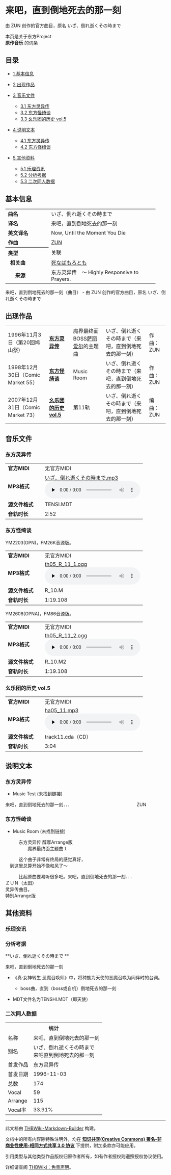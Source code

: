 # 来吧，直到倒地死去的那一刻

<!-- source html: G:\repos\THBWiki-Markdown-Builder\THBWikiMarkdown\Temp\main\4\4c\ns0%3A%E6%9D%A5%E5%90%A7%EF%BC%8C%E7%9B%B4%E5%88%B0%E5%80%92%E5%9C%B0%E6%AD%BB%E5%8E%BB%E7%9A%84%E9%82%A3%E4%B8%80%E5%88%BB.html -->

由 ZUN 创作的官方曲目，原名 いざ、倒れ逝くその時まで

本页是关于东方Project  
 **原作音乐** 的词条

## 目录

- [1 基本信息](#基本信息)
- [2 出现作品](#出现作品)
- [3 音乐文件](#音乐文件)

  - [3.1 东方灵异传](#东方灵异传)
  - [3.2 东方怪绮谈](#东方怪绮谈)
  - [3.3 幺乐团的历史 vol.5](#幺乐团的历史_vol.5)



- [4 说明文本](#说明文本)

  - [4.1 东方灵异传](#东方灵异传_2)
  - [4.2 东方怪绮谈](#东方怪绮谈_2)



- [5 其他资料](#其他资料)

  - [5.1 乐理资讯](#乐理资讯)
  - [5.2 分析考据](#分析考据)
  - [5.3 二次同人数据](#二次同人数据)








## 基本信息

<table><tbody><tr><td style="width:120px"><b>曲名</b></td><td style="width:320px">いざ、倒れ逝くその時まで</td></tr><tr><td><b>译名</b></td><td>来吧，直到倒地死去的那一刻</td></tr><tr><td><b>英文译名</b></td><td>Now, Until the Moment You Die</td></tr><tr><td><b>作曲</b></td><td><a href="./ZUN.md" title="ZUN">ZUN</a></td></tr><tr><th style="text-align: left;"><b>类型</b></th><td>关联</td></tr><tr><td style="padding-left:15px"><b>相关曲</b></td><td><a href="./同归于尽.md" title="同归于尽" unred="">死なばもろとも</a></td></tr><tr><td style="padding-left:15px"><b>　来源</b></td><td>东方灵异传　～ Highly Responsive to Prayers.</td></tr></tbody></table>

来吧，直到倒地死去的那一刻（曲目） - 由 ZUN 创作的官方曲目，原名 いざ、倒れ逝くその時まで

## 出现作品

<table>
<tbody><tr><td>1996年11月3日（第20回鸠山祭）</td><td><b><a href="./东方灵异传.md" title="东方灵异传">东方灵异传</a></b></td><td>魔界最终面BOSS<a href="./萨丽爱尔.md" title="萨丽爱尔">萨丽爱尔</a>的主题曲</td><td style="padding-left:5px;">いざ、倒れ逝くその時まで（来吧，直到倒地死去的那一刻）</td><td style="padding-left:10px;">作曲：ZUN</td></tr>
<tr><td>1998年12月30日（Comic Market 55）</td><td><b><a href="./东方怪绮谈.md" title="东方怪绮谈">东方怪绮谈</a></b></td><td>Music Room</td><td style="padding-left:5px;">いざ、倒れ逝くその時まで（来吧，直到倒地死去的那一刻）</td><td style="padding-left:10px;">作曲：ZUN</td></tr>
<tr><td>2007年12月31日（Comic Market 73）</td><td><b><a href="./幺乐团的历史5.md" title="幺乐团的历史5" unred="">幺乐团的历史 vol.5</a></b></td><td>第11轨</td><td style="padding-left:5px;">いざ、倒れ逝くその時まで（来吧，直到倒地死去的那一刻）</td><td style="padding-left:10px;">编曲：ZUN</td></tr>
</tbody></table>



## 音乐文件

### 东方灵异传

<table><tbody><tr class="mw-empty-elt"></tr><tr><td width="100"><b>官方MIDI</b></td><td>无官方MIDI</td></tr><tr><td><b>MP3格式</b></td><td><a href="./文件-いざ、倒れ逝くその時まで.mp3.md" title="文件:いざ、倒れ逝くその時まで.mp3">いざ、倒れ逝くその時まで.mp3</a><br><audio src="https://upload.thwiki.cc/a/a4/%E3%81%84%E3%81%96%E3%80%81%E5%80%92%E3%82%8C%E9%80%9D%E3%81%8F%E3%81%9D%E3%81%AE%E6%99%82%E3%81%BE%E3%81%A7.mp3" loop="" controls="" preload="none"></audio></td></tr><tr><td><b>源文件格式</b></td><td>TENSI.MDT</td></tr><tr><td><b>音轨时长</b></td><td>2:52</td></tr></tbody></table>



### 东方怪绮谈
  
YM2203(OPN)，FM26K音源版。
  


<table><tbody><tr class="mw-empty-elt"></tr><tr><td width="100"><b>官方MIDI</b></td><td>无官方MIDI</td></tr><tr><td><b>MP3格式</b></td><td><a href="./文件-th05_R_11_1.ogg.md" title="文件:th05 R 11 1.ogg">th05_R_11_1.ogg</a><br><audio src="https://upload.thwiki.cc/7/76/th05_R_11_1.ogg" loop="" controls="" preload="none"></audio></td></tr><tr><td><b>源文件格式</b></td><td>R_10.M</td></tr><tr><td><b>音轨时长</b></td><td>1:19.108</td></tr></tbody></table>


  
YM2608(OPNA)，FM86音源版。
  


<table><tbody><tr class="mw-empty-elt"></tr><tr><td width="100"><b>官方MIDI</b></td><td>无官方MIDI</td></tr><tr><td><b>MP3格式</b></td><td><a href="./文件-th05_R_11_2.ogg.md" title="文件:th05 R 11 2.ogg">th05_R_11_2.ogg</a><br><audio src="https://upload.thwiki.cc/d/df/th05_R_11_2.ogg" loop="" controls="" preload="none"></audio></td></tr><tr><td><b>源文件格式</b></td><td>R_10.M2</td></tr><tr><td><b>音轨时长</b></td><td>1:19.108</td></tr></tbody></table>



### 幺乐团的历史 vol.5

<table><tbody><tr class="mw-empty-elt"></tr><tr><td width="100"><b>官方MIDI</b></td><td>无官方MIDI</td></tr><tr><td><b>MP3格式</b></td><td><a href="./文件-ha05_11.mp3.md" title="文件:ha05 11.mp3">ha05_11.mp3</a><br><audio src="https://upload.thwiki.cc/9/97/ha05_11.mp3" loop="" controls="" preload="none"></audio></td></tr><tr><td><b>源文件格式</b></td><td>track11.cda（CD）</td></tr><tr><td><b>音轨时长</b></td><td>3:04</td></tr></tbody></table>



## 说明文本

### 东方灵异传
- Music Test (未找到链接)

来吧，直到倒地死去的那一刻．．．　　　　　　　　　　　　　　　ZUN

### 东方怪绮谈
- Music Room (未找到链接)

　　　东方灵异传  醇厚Arrange版  
　　　　　魔界最终面主题曲１  
  
　　　这个曲子非常有终局的感觉真好，  
　到这里总算开始不像和风了～  
  
　　　比起原曲要易听很多吧。来吧，直到倒地死去的那一刻．．．  
ＺＵＮ（太田）  
灵异传曲目。  
特别Arrange版

## 其他资料

### 乐理资讯

### 分析考据
  
 **いざ、倒れ逝くその時まで  ** 
  
来吧，直到倒地死去的那一刻
  

- 《真·女神转生 恶魔召唤师》中，将种族为天使的恶魔召唤为同伴时的台词。
  - boss曲，直到（boss或自机）倒地死去的那一刻

- MDT文件名为TENSHI.MDT（即天使）


### 二次同人数据

<table><tbody><tr><th colspan="2">统计</th></tr>
<tr><td>名称</td><td>来吧，直到倒地死去的那一刻</td></tr>
<tr><td>别名</td><td>いざ、倒れ逝くその時まで<br>来吧直到倒地死去的那一刻</td></tr>
<tr><td>首发作品</td><td>东方灵异传</td></tr>
<tr><td>首发日期</td><td>1996-11-03</td></tr>
<tr><td>总数</td><td>174</td></tr>
<tr><td>Vocal</td><td>59</td></tr>
<tr><td>Arrange</td><td>115</td></tr>
<tr><td>Vocal率</td><td>33.91%</td></tr>
</tbody></table>




  
  

  





---

此文档由 [THBWiki-Markdown-Builder](https://github.com/Delsin-Yu/THBWiki-Markdown-Builder) 构建。

文档中的所有内容除特殊注明外，均在 [**知识共享(Creative Commons) 署名-非商业性使用-相同方式共享 3.0 协议**](https://creativecommons.org/licenses/by-sa/3.0/deed.zh-hans) 下提供，附加条款亦可能应用。

引用类型与其他类型作品版权归原作者所有，如有作者授权则遵照授权协议使用。

详细请查阅 [THBWiki：免责声明](https://thbwiki.cc/THBWiki:%E5%85%8D%E8%B4%A3%E5%A3%B0%E6%98%8E)。

